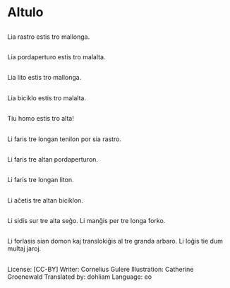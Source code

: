 # Altulo

##
Lia rastro estis tro mallonga.

##
Lia pordaperturo estis tro malalta.

##
Lia lito estis tro mallonga.

##
Lia biciklo estis tro malalta.

##
Tiu homo estis tro alta!

##
Li faris tre longan tenilon por sia rastro.

##
Li faris tre altan pordaperturon.

##
Li faris tre longan liton.

##
Li aĉetis tre altan biciklon.

##
Li sidis sur tre alta seĝo. Li manĝis per tre longa forko.

##
Li forlasis sian domon kaj translokiĝis al tre granda arbaro. Li loĝis tie dum multaj jaroj.

##
License: [CC-BY]
Writer: Cornelius Gulere
Illustration: Catherine Groenewald
Translated by: dohliam
Language: eo
